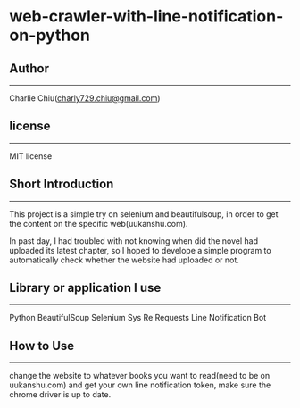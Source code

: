 # web-crawler-with-line-notification-on-python
## Author
***
Charlie Chiu(charly729.chiu@gmail.com)
## license
***
MIT license
## Short Introduction
***
This project is a simple try on selenium and beautifulsoup, in order to get the content on the specific web(uukanshu.com).

In past day, I had troubled with not knowing when did the novel had uploaded its latest chapter, so I hoped to develope a 
simple program to automatically check whether the website had uploaded or not.

## Library or application I use
***
Python
BeautifulSoup
Selenium
Sys
Re
Requests
Line Notification Bot
## How to Use
***
change the website to whatever books you want to read(need to be on uukanshu.com) and get your own line notification token,
make sure the chrome driver is up to date. 
